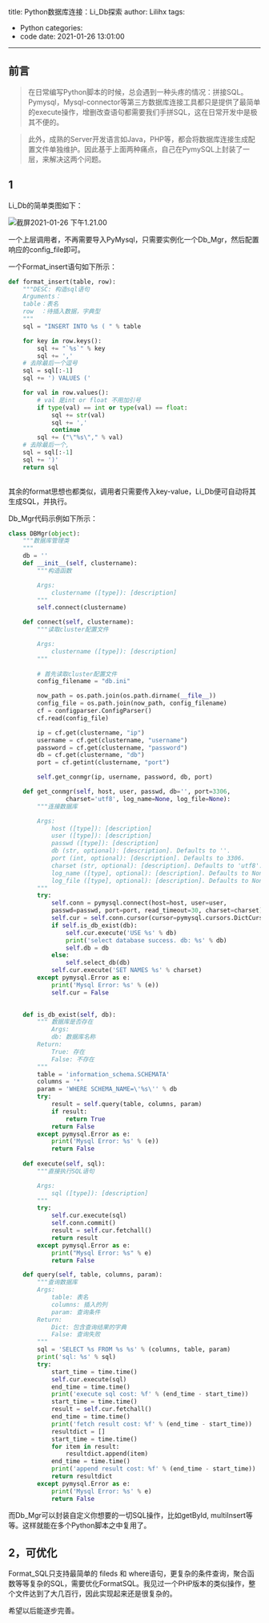 title: Python数据库连接：Li_Db探索
author: Lilihx
tags:
  - Python
categories:
  - code
date: 2021-01-26 13:01:00
---
## 前言
>在日常编写Python脚本的时候，总会遇到一种头疼的情况：拼接SQL。Pymysql，Mysql-connector等第三方数据库连接工具都只是提供了最简单的execute操作，增删改查语句都需要我们手拼SQL，这在日常开发中是极其不便的。

>此外，成熟的Server开发语言如Java，PHP等，都会将数据库连接生成配置文件单独维护。因此基于上面两种痛点，自己在PymySQL上封装了一层，来解决这两个问题。

<!--more-->

## 1

Li_Db的简单类图如下：

![截屏2021-01-26 下午1.21.00](http://bj.bcebos.com/ibox-thumbnail98/ae57f990546710071579eb8f5b05a5a6?authorization=bce-auth-v1%252Ffbe74140929444858491fbf2b6bc0935%252F2021-01-26T05%253A21%253A04Z%252F1800%252F%252F066b9c87f27dad8b5a19a5ef5f1580cc046e75275ff42a6954fcdb8dc6d39a12)



一个上层调用者，不再需要导入PyMysql，只需要实例化一个Db_Mgr，然后配置响应的config_file即可。

一个Format_insert语句如下所示：

```Python
def format_insert(table, row):
    """DESC: 构造sql语句 
    Arguments：
    table：表名 
    row  ：待插入数据，字典型 
    """
    sql = "INSERT INTO %s ( " % table 

    for key in row.keys():
        sql += "`%s`" % key 
        sql += ','
    # 去除最后一个逗号
    sql = sql[:-1]
    sql += ') VALUES ('

    for val in row.values():
        # val 是int or float 不用加引号
        if type(val) == int or type(val) == float:
            sql += str(val)
            sql += ','
            continue 
        sql += ("\"%s\"," % val)
    # 去除最后一个,
    sql = sql[:-1]
    sql += ')'     
    return sql 
 
```

其余的format思想也都类似，调用者只需要传入key-value，Li_Db便可自动将其生成SQL，并执行。

Db_Mgr代码示例如下所示：
```Python
class DBMgr(object):
    """数据库管理类
    """
    db = ''
    def __init__(self, clustername):
        """构造函数

        Args:
            clustername ([type]): [description]
        """
        self.connect(clustername)

    def connect(self, clustername):
        """读取cluster配置文件

        Args:
            clustername ([type]): [description]
        """
        
        # 首先读取cluster配置文件
        config_filename = "db.ini"

        now_path = os.path.join(os.path.dirname(__file__))
        config_file = os.path.join(now_path, config_filename)
        cf = configparser.ConfigParser()
        cf.read(config_file)

        ip = cf.get(clustername, "ip")
        username = cf.get(clustername, "username")
        password = cf.get(clustername, "password")
        db = cf.get(clustername, "db")
        port = cf.getint(clustername, "port")

        self.get_conmgr(ip, username, password, db, port)

    def get_conmgr(self, host, user, passwd, db='', port=3306,
                charset='utf8', log_name=None, log_file=None):
        """连接数据库

        Args:
            host ([type]): [description]
            user ([type]): [description]
            passwd ([type]): [description]
            db (str, optional): [description]. Defaults to ''.
            port (int, optional): [description]. Defaults to 3306.
            charset (str, optional): [description]. Defaults to 'utf8'.
            log_name ([type], optional): [description]. Defaults to None.
            log_file ([type], optional): [description]. Defaults to None.
        """
        try:
            self.conn = pymysql.connect(host=host, user=user, 
            passwd=passwd, port=port, read_timeout=30, charset=charset)
            self.cur = self.conn.cursor(cursor=pymysql.cursors.DictCursor)
            if self.is_db_exist(db):
                self.cur.execute('USE %s' % db)
                print('select database success. db: %s' % db)
                self.db = db
            else:
                self.select_db(db)
            self.cur.execute('SET NAMES %s' % charset)
        except pymysql.Error as e:
            print('Mysql Error: %s' % (e))
            self.cur = False
        

    def is_db_exist(self, db):
        """ 数据库是否存在
            Args:
            db: 数据库名称
        Return:
            True: 存在
            False: 不存在
        """
        table = 'information_schema.SCHEMATA'
        columns = '*'
        param = 'WHERE SCHEMA_NAME=\'%s\'' % db
        try:
            result = self.query(table, columns, param)
            if result:
                return True
            return False
        except pymysql.Error as e:
            print('Mysql Error: %s' % (e))
            return False
    
    def execute(self, sql):
        """直接执行SQL语句

        Args:
            sql ([type]): [description]
        """
        try:
            self.cur.execute(sql)
            self.conn.commit()
            result = self.cur.fetchall()
            return result
        except pymysql.Error as e:
            print("Mysql Error: %s" % e)
            return False

    def query(self, table, columns, param):
        """查询数据库
        Args:
            table: 表名
            columns: 插入的列
            param: 查询条件
        Return:
            Dict: 包含查询结果的字典
            False: 查询失败
        """
        sql = 'SELECT %s FROM %s %s' % (columns, table, param)
        print('sql: %s' % sql)
        try:
            start_time = time.time()
            self.cur.execute(sql)
            end_time = time.time()
            print('execute sql cost: %f' % (end_time - start_time))
            start_time = time.time()
            result = self.cur.fetchall()
            end_time = time.time()
            print('fetch result cost: %f' % (end_time - start_time))
            resultdict = []
            start_time = time.time()
            for item in result:
                resultdict.append(item)
            end_time = time.time()
            print('append result cost: %f' % (end_time - start_time))
            return resultdict
        except pymysql.Error as e:
            print('Mysql Error: %s' % e)
            return False
```

而Db_Mgr可以封装自定义你想要的一切SQL操作，比如getById, multiInsert等等。这样就能在多个Python脚本之中复用了。



## 2，可优化

Format_SQL只支持最简单的 fileds 和 where语句，更复杂的条件查询，聚合函数等等复杂的SQL，需要优化FormatSQL。我见过一个PHP版本的类似操作，整个文件达到了大几百行，因此实现起来还是很复杂的。

希望以后能逐步完善。